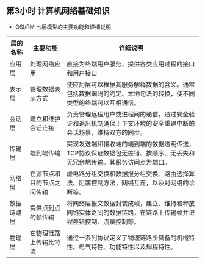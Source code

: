 ## 第3小时 计算机网络基础知识
- OSI/RM 七层模型的主要功能和详细说明
<table>
	<tr>
		<th>层的名称</th>
		<th>主要功能</th>
		<th>详细说明</th>
	</tr>
	<tr>
		<td>应用层</td>
		<td>处理网络应用</td>
		<td>直接为终端用户服务，提供各类应用过程的接口和用户接口</td>
	</tr>
	<tr>
		<td>表示层</td>
		<td>管理数据表示方式</td>
		<td>使应用层可以根据其服务解释数据的含义。通常包括数据编码的约定、本地句法的转换，使不同类型的终端可以互相通信。</td>
	</tr>
	<tr>
		<td>会话层 </td>
		<td>建立和维护会话连接</td>
		<td>负责管理远程用户或进程间的通信，通过安全验证和退出机制确保上下文环境的安全重建中断的会话场景，维持双方的同步。</td>
	</tr>
	<tr>
		<td>传输层</td>
		<td>端到端传输</td>
		<td>实现发送端和接收端的端到端的数据透明传送，TCP协议保证数据包无差错、按顺序、无丢失和无冗余地传输。其服务访问点为端口。</td>
	</tr>
	<tr>
		<td>网络层</td>
		<td>在源节点和目的节点之间传输</td>
		<td>虚电路分组交换和数据报分组交换、路由选择算法、阻塞控制方法，网络互连，以及对网络的诊断等。</td>
	</tr>
	<tr>
		<td>数据链路层</td>
		<td>提供点到点的帧传输</td>
		<td>将网络层报文数据封装成帧，建立、维持和释放网络实体之间的数据链路，在链路上传输帧并进程差错控制、流量控制等。</td>
	</tr>
	<tr>
		<td>物理层</td>
		<td>在物理链路上传输比特流</td>
		<td>通过一系列协议定义了物理链路所具备的机械特性、电气特性、功能特性以及规程特性。</td>
	</tr>
</table>
